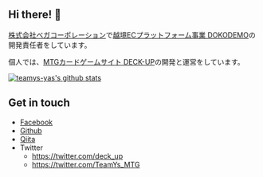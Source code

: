 ## Hi there! 👋

[株式会社ベガコーポレーション](https://www.vega-c.com/)で[越境ECプラットフォーム事業 DOKODEMO](https://dokodemo.world/)の開発責任者をしています。

個人では、[MTGカードゲームサイト DECK-UP](https://mtg.deckup.cards/)の開発と運営をしています。

[![teamys-yas's github stats](https://github-readme-stats.vercel.app/api?username=teamys-yas&show_icons=true&count_private=true)](https://github.com/anuraghazra/github-readme-stats)

## Get in touch

- [Facebook](https://www.facebook.com/yasuhiro.matsuo.923)
- [Github](https://github.com/teamys-yas)
- [Qiita](https://qiita.com/takasu_mtg)
- Twitter
  - https://twitter.com/deck_up
  - https://twitter.com/TeamYs_MTG
